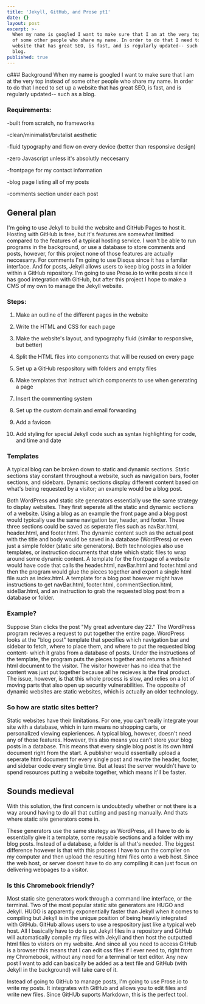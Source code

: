 ```yaml
---
title: 'Jekyll, GitHub, and Prose pt1'
date: {}
layout: post
excerpt: >-
  When my name is googled I want to make sure that I am at the very top instead
  of some other people who share my name. In order to do that I need to set up a
  website that has great SEO, is fast, and is regularly updated-- such as a
  blog.
published: true
---
```


c### Background
When my name is googled I want to make sure that I am at the very top instead of some other people who share my name.   In order to do that I need to set up a website that has great SEO, is fast, and is regularly updated-- such as a blog.


### Requirements:
-built from scratch, no frameworks

-clean/minimalist/brutalist aesthetic

-fluid typography and flow on every device (better than responsive design)

-zero Javascript unless it's absolutly neccesarry

-frontpage for my contact information

-blog page listing all of my posts

-comments section under each post

  

## General plan
I'm going to use Jekyll to build the website and GitHub Pages to host it. Hosting with GitHub is free, but it's features are somewhat limitted compared to the features of a typical hosting service. I won't be able to run programs in the background, or use a database to store comments and posts, however, for this project none of those features are actually neccesarry. For comments I'm going to use Disqus since it has a familar interface. And for posts, Jekyll allows users to keep blog posts in a folder within a GitHub repository. I'm going to use Prose.io to write posts since it has good integration with GitHub, but after this project I hope to make a CMS of my own to manage the Jekyll website. 

### Steps:
1. Make an outline of the different pages in the website

2. Write the HTML and CSS for each page

3. Make the website's layout, and typography fluid (similar to responsive, but better)

4. Split the HTML files into components that will be reused on every page

5. Set up a GitHub respository with folders and empty files

6. Make templates that instruct which components to use when generating a page

7. Insert the commenting system

8. Set up the custom domain and email forwarding

9. Add a favicon

10. Add styling for special Jekyll code such as syntax highlighting for code, and time and date


### Templates
A typical blog can be broken down to static and dynamic sections. Static sections stay constant throughout a website, such as navigation bars, footer sections, and sidebars. Dynamic sections display different content based on what's being requested by a visitor; an example would be a blog post. 

Both WordPress and static site generators essentially use the same strategy to display websites. They first seperate all the static and dynamic sections of a website. Using a blog as an example the front page and a blog post would typically use the same navigation bar, header, and footer. These three sections could be saved as seperate files such as navBar.html, header.html, and footer.html. The dynamic content such as the actual post with the title and body would be saved in a database (WordPress) or even just a simple folder (static site generators). Both technologies also use templates, or instruction documents that state which static files to wrap around some dynamic content. A template for the frontpage of a website would have code that calls the header.html, navBar.html and footer.html and then the program would glue the pieces together and export a single html file such as index.html. A template for a blog post however might have instructions to get navBar.html, footer.html, commentSection.html, sideBar.html, and an instruction to grab the requested blog post from a database or folder. 


### Example?
Suppose Stan clicks the post "My great adventure day 22." The WordPress program recieves a request to put together the entire page. WordPress looks at the "blog post" template that specifies which navigation bar and sidebar to fetch, where to place them, and where to put the requested blog content- which it grabs from a database of posts. Under the instructions of the template, the program puts the pieces together and returns a finished html document to the visitor. The visitor however has no idea that the content was just put together because all he recieves is the final product. The issue, however, is that this whole process is slow, and relies on a lot of moving parts that also open up security vulnerabilities. The opposite of dynamic websites are static websites, which is actually an older technology.

### So how are static sites better?
Static websites have their limitations. For one, you can't really integrate your site with a database, which in turn means no shopping carts, or personalized viewing expieriences. A typical blog, however, doesn't need any of those features. However, this also means you can't store your blog posts in a database. This means that every single blog post is its own html document right from the start. A publisher would essentially upload a seperate html document for every single post and rewrite the header, footer, and sidebar code every single time. But at least the server wouldn't have to spend resources putting a website together, which means it'll be faster. 

## Sounds medieval
With this solution, the first concern is undoubtedly whether or not there is a way around having to do all that cutting and pasting manually. And thats where static site generators come in.

These generators use the same strategy as WordPress, all I have to do is essentially give it a template, some reusable sections and a folder with my blog posts. Instead of a database, a folder is all that's needed. The biggest difference however is that with this process I have to run the compiler on my computer and then upload the resulting html files onto a web host. Since the web host, or server doesnt have to do any compiling it can just focus on delivering webpages to a visitor. 

### Is this Chromebook friendly?
Most static site generators work through a command line interface, or the terminal. Two of the most popular static site generators are HUGO and Jekyll. HUGO is apparently exponentially faster than Jekyll when it comes to compiling but Jekyll is in the unique position of being heavily integrated with GitHub. GitHub allows users to use a respository just like a typical web host. All I basically have to do is put Jekyll files in a repository and GitHub will automatically compile my files with Jekyll and then host the outputted html files to vistors on my website. And since all you need to access GitHub is a browser this means that I can edit css files if I ever need to, right from my Chromebook, without any need for a terminal or text editor. Any new post I want to add can basically be added as a text file and GitHub (with Jekyll in the background) will take care of it.

Instead of going to GitHub to manage posts, I'm going to use Prose.io to write my posts. It integrates with GitHub and allows you to edit files and write new files. Since GitHUb suports Markdown, this is the perfect tool.
